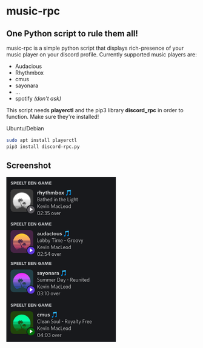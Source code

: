 # music-rpc
## One Python script to rule them all!

music-rpc is a simple python script that displays rich-presence of your music player on your discord profile.
Currently supported music players are:
- Audacious
- Rhythmbox
- cmus
- sayonara
- ...
- spotify *(don't ask)*

This script needs **playerctl** and the pip3 library **discord_rpc** in order to function. Make sure they're installed!

Ubuntu/Debian
```bash
sudo apt install playerctl
pip3 install discord-rpc.py
```

## Screenshot
![examples](screenshots/examples.png "examples")
